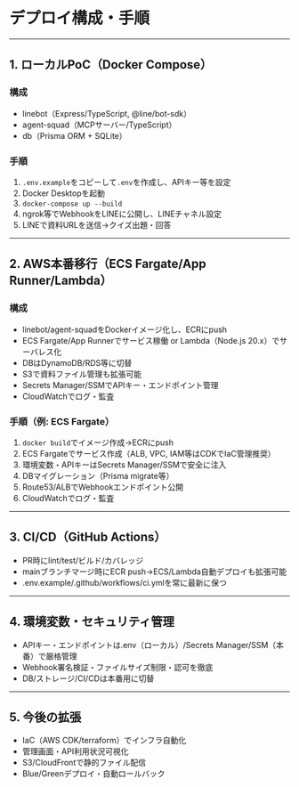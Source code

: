 # デプロイ構成・手順

---

## 1. ローカルPoC（Docker Compose）

### 構成
- linebot（Express/TypeScript, @line/bot-sdk）
- agent-squad（MCPサーバー/TypeScript）
- db（Prisma ORM + SQLite）

### 手順
1. `.env.example`をコピーして`.env`を作成し、APIキー等を設定
2. Docker Desktopを起動
3. `docker-compose up --build`
4. ngrok等でWebhookをLINEに公開し、LINEチャネル設定
5. LINEで資料URLを送信→クイズ出題・回答

---

## 2. AWS本番移行（ECS Fargate/App Runner/Lambda）

### 構成
- linebot/agent-squadをDockerイメージ化し、ECRにpush
- ECS Fargate/App Runnerでサービス稼働 or Lambda（Node.js 20.x）でサーバレス化
- DBはDynamoDB/RDS等に切替
- S3で資料ファイル管理も拡張可能
- Secrets Manager/SSMでAPIキー・エンドポイント管理
- CloudWatchでログ・監査

### 手順（例: ECS Fargate）
1. `docker build`でイメージ作成→ECRにpush
2. ECS Fargateでサービス作成（ALB, VPC, IAM等はCDKでIaC管理推奨）
3. 環境変数・APIキーはSecrets Manager/SSMで安全に注入
4. DBマイグレーション（Prisma migrate等）
5. Route53/ALBでWebhookエンドポイント公開
6. CloudWatchでログ・監査

---

## 3. CI/CD（GitHub Actions）

- PR時にlint/test/ビルド/カバレッジ
- mainブランチマージ時にECR push→ECS/Lambda自動デプロイも拡張可能
- .env.example/.github/workflows/ci.ymlを常に最新に保つ

---

## 4. 環境変数・セキュリティ管理

- APIキー・エンドポイントは.env（ローカル）/Secrets Manager/SSM（本番）で厳格管理
- Webhook署名検証・ファイルサイズ制限・認可を徹底
- DB/ストレージ/CI/CDは本番用に切替

---

## 5. 今後の拡張

- IaC（AWS CDK/terraform）でインフラ自動化
- 管理画面・API利用状況可視化
- S3/CloudFrontで静的ファイル配信
- Blue/Greenデプロイ・自動ロールバック
